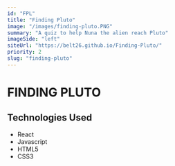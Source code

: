 ```yaml
---
id: "FPL"
title: "Finding Pluto"
image: "/images/finding-pluto.PNG"
summary: "A quiz to help Nuna the alien reach Pluto"
imageSide: "left"
siteUrl: "https://belt26.github.io/Finding-Pluto/"
priority: 2
slug: "finding-pluto"
---
```


# FINDING PLUTO

## Technologies Used

- React
- Javascript
- HTML5
- CSS3

